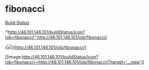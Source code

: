 # fibonacci

[Build Status](http://46.101.146.101/buildStatus/icon?job=fibonacci "http://46.101.146.101/job/fibonacci/")

"!http://46.101.146.101/buildStatus/icon?job=fibonacci!":http://46.101.146.101/job/fibonacci/

{<img src='http://46.101.146.101/buildStatus/icon?job=fibonacci'/>}[http://46.101.146.101/job/fibonacci/]

[[image:http://46.101.146.101/buildStatus/icon?job=fibonacci>>http://46.101.146.101/job/fibonacci/||target='__new']]
